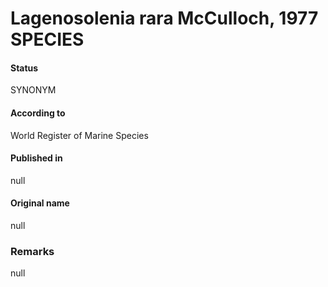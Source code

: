 Lagenosolenia rara McCulloch, 1977 SPECIES
=======

#### Status
SYNONYM

#### According to
World Register of Marine Species

#### Published in
null

#### Original name
null

### Remarks
null